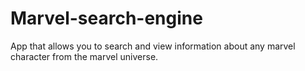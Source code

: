 # Marvel-search-engine
App that allows you to search and view information about any marvel character from the marvel universe.
